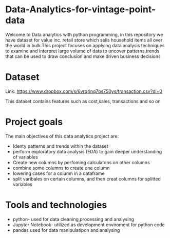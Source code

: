 # Data-Analytics-for-vintage-point-data

Welcome to Data analytics with python programming, in this repository we have dataset for value inc. retail store which sells household items all over the world in bulk.This project focuses on applying data analysis techniques to examine and interpret large volume of data to uncover patterns,trends that can be used to draw conclusion and make driven business decisions

# Dataset
Link: https://www.dropbox.com/s/6vrq4nq7bs750ys/transaction.csv?dl=0

This dataset contains features such as cost,sales, transactions and so on

# Project goals
The main objectives of this data analytics project are:

- Identy patterns and trends within the dataset
- perform exploratory data analysis (EDA) to gain deeper understanding of variables
- Create new columns by perfoming calculatons on other columns
- combine some columns to create one column
- lowering cases for a column in a dataframe
-  split varibales on certain columns, and then creat columns for splitted variables

# Tools and technologies 
- python- used for data cleaning,processing and analysing
- Jupyter Notebook- utilized as development enviroment for python code
- pandas used for data manipulatipon and analysing
